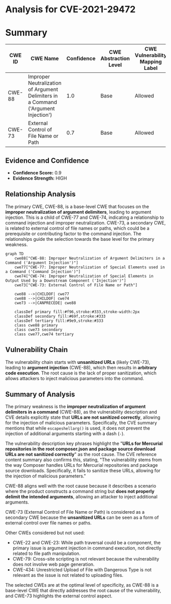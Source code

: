 # Analysis for CVE-2021-29472

# Summary
| CWE ID | CWE Name | Confidence | CWE Abstraction Level | CWE Vulnerability Mapping Label | CWE-Vulnerability Mapping Notes |
|---|---|---|---|---|---|
| CWE-88 | Improper Neutralization of Argument Delimiters in a Command ('Argument Injection') | 1.0 | Base | Allowed | Primary CWE |
| CWE-73 | External Control of File Name or Path | 0.7 | Base | Allowed | Secondary CWE |

## Evidence and Confidence

*   **Confidence Score:** 0.9
*   **Evidence Strength:** HIGH

## Relationship Analysis
The primary CWE, CWE-88, is a base-level CWE that focuses on the **improper neutralization of argument delimiters**, leading to argument injection. This is a child of CWE-77 and CWE-74, indicating a relationship to command injection and improper neutralization. CWE-73, a secondary CWE, is related to external control of file names or paths, which could be a prerequisite or contributing factor to the command injection. The relationships guide the selection towards the base level for the primary weakness.

```mermaid
graph TD
    cwe88["CWE-88: Improper Neutralization of Argument Delimiters in a Command ('Argument Injection')"]
    cwe77["CWE-77: Improper Neutralization of Special Elements used in a Command ('Command Injection')"]
    cwe74["CWE-74: Improper Neutralization of Special Elements in Output Used by a Downstream Component ('Injection')"]
    cwe73["CWE-73: External Control of File Name or Path"]

    cwe88 -->|CHILDOF| cwe77
    cwe88 -->|CHILDOF| cwe74
    cwe73 -->|CANPRECEDE| cwe88

    classDef primary fill:#f96,stroke:#333,stroke-width:2px
    classDef secondary fill:#69f,stroke:#333
    classDef tertiary fill:#9e9,stroke:#333
    class cwe88 primary
    class cwe73 secondary
    class cwe77,cwe74 tertiary
```

## Vulnerability Chain
The vulnerability chain starts with **unsanitized URLs** (likely CWE-73), leading to **argument injection** (CWE-88), which then results in **arbitrary code execution**. The root cause is the lack of proper sanitization, which allows attackers to inject malicious parameters into the command.

## Summary of Analysis
The primary weakness is the **improper neutralization of argument delimiters in a command** (CWE-88), as the vulnerability description and CVE details explicitly state that **URLs are not sanitized correctly**, allowing for the injection of malicious parameters. Specifically, the CVE summary mentions that while `escapeshellarg()` is used, it does not prevent the injection of additional arguments starting with a dash (`-`).

The vulnerability description key phrases highlight the "**URLs for Mercurial repositories in the root composer.json and package source download URLs are not sanitized correctly**" as the root cause. The CVE reference content summary also confirms this, stating, "The vulnerability stems from the way Composer handles URLs for Mercurial repositories and package source downloads. Specifically, it fails to sanitize these URLs, allowing for the injection of malicious parameters."

CWE-88 aligns well with the root cause because it describes a scenario where the product constructs a command string but **does not properly delimit the intended arguments**, allowing an attacker to inject additional arguments.

CWE-73 (External Control of File Name or Path) is considered as a secondary CWE because the **unsanitized URLs** can be seen as a form of external control over file names or paths.

Other CWEs considered but not used:
* CWE-22 and CWE-23: While path traversal could be a component, the primary issue is argument injection in command execution, not directly related to file path manipulation.
* CWE-79: Cross-site scripting is not relevant because the vulnerability does not involve web page generation.
* CWE-434: Unrestricted Upload of File with Dangerous Type is not relevant as the issue is not related to uploading files.

The selected CWEs are at the optimal level of specificity, as CWE-88 is a base-level CWE that directly addresses the root cause of the vulnerability, and CWE-73 highlights the external control aspect.